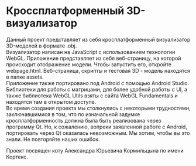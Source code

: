 # Кроссплатформенный 3D-визуализатор
Данный проект представляет из себя кросплатформенный визуализатор 3D-моделей в формате .obj.  
Визуализатор написан на JavaScript с использованием технологии WebGL. 
Приложение представляет из себя веб-страницу, на которой происходит отображение модели. Чтобы запустить его, откройте webpage.html.
Веб-страница, скрипты и тестовая 3D - модель находятся в папке assets.  
Приложение также портировано под Android с помощью Android Studio.
Библиотеки для работы с матрицами, для более удобной работы с UI, а также библиотека WebGL Utils взяты с сайта WebGL Fundamentals и 
находятся там в открытом доступе.  
Во время создания проекта мы столкнулись с некоторыми трудностями, заключавшимися в том, что по изначальной задумке кросплатформенность
должна была быть реализована через программу Qt. Но, к сожалению, вопреки заявленной работе с Android, портировать через Qt оказалась 
невозможным. Мы хотим, чтобы вы это знали. Не повторяйте наших ошибок.  
  
  
Проект посвящен коту Александра Юрьевича Кормильцына по имени Кортекс.
